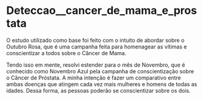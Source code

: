 # Deteccao__cancer_de_mama_e_prostata
O estudo utilizado como base foi feito com o intuito de abordar sobre o Outubro Rosa, que é uma campanha feita para homenagear as vítimas e conscientizar a todos sobre o Câncer de Mama.

Tendo isso em mente, resolvi estender para o mês de Novembro, que é conhecido como Novembro Azul pela campanha de conscientização sobre o Câncer de Próstata.
A minha intenção é fazer um comparativo entre ambas doenças que atingem cada vez mais mulheres e homens de todas as idades. Dessa forma, as pessoas poderão se conscientizar sobre os dois.
